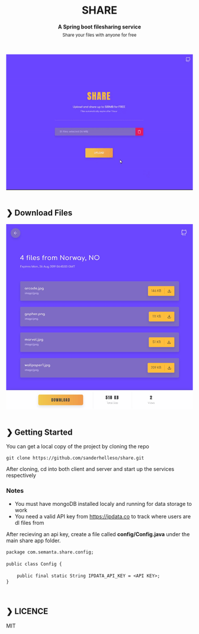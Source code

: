 <h1 align="center">SHARE</h1>

<p align="center">
<b>A Spring boot filesharing service</b><br>
<sub>Share your files with anyone for free</sub>
</p>

<br>

<p align="center">
<a href="https://github.com/sanderhelleso">
<img src="https://github.com/sanderhelleso/share/blob/master/client/public/img/preview.gif" alt="preview">
</a>

<br>
<br>

## ❯ Download Files
<img src="https://github.com/sanderhelleso/share/blob/master/client/public/img/demo3.jpg" alt="preview">

<br>
<br>

## ❯ Getting Started

You can get a local copy of the project by cloning the repo

```
git clone https://github.com/sanderhelleso/share.git
```
After cloning, cd into both client and server and start up the services respectively

### Notes 
- You must have mongoDB installed localy and running for data storage to work
- You need a valid API key from https://ipdata.co to track where users are dl files from

After recieving an api key, create a file called **config/Config.java** under the main share app folder.

```
package com.semanta.share.config;

public class Config {

    public final static String IPDATA_API_KEY = <API KEY>;
}
```


<br>

## ❯ LICENCE
MIT
